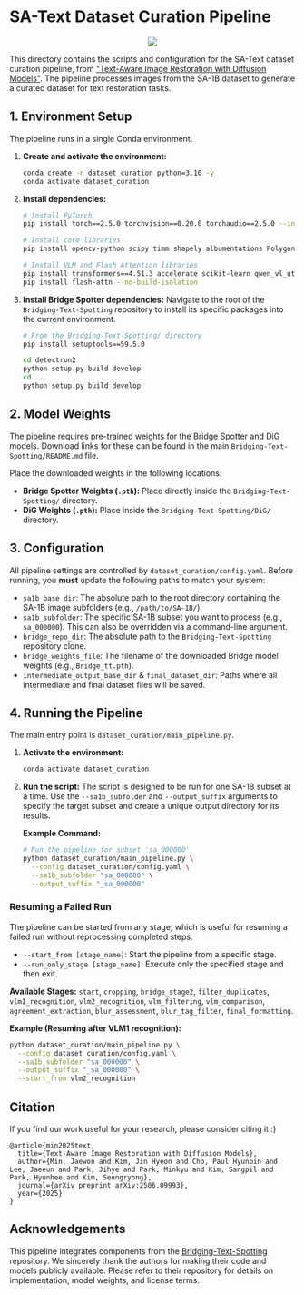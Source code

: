 # SA-Text Dataset Curation Pipeline
<p align="center">
    <img src="assets/dataset_pipeline.jpg">
</p>

This directory contains the scripts and configuration for the SA-Text dataset curation pipeline, from ["Text-Aware Image Restoration with Diffusion Models"](https://github.com/cvlab-kaist/TAIR). The pipeline processes images from the SA-1B dataset to generate a curated dataset for text restoration tasks.

## 1. Environment Setup

The pipeline runs in a single Conda environment.

1.  **Create and activate the environment:**
    ```bash
    conda create -n dataset_curation python=3.10 -y
    conda activate dataset_curation
    ```

2.  **Install dependencies:**
    ```bash
    # Install PyTorch
    pip install torch==2.5.0 torchvision==0.20.0 torchaudio==2.5.0 --index-url https://download.pytorch.org/whl/cu124

    # Install core libraries
    pip install opencv-python scipy timm shapely albumentations Polygon3 pandas tqdm pyyaml

    # Install VLM and Flash Attention libraries
    pip install transformers==4.51.3 accelerate scikit-learn qwen_vl_utils pytz
    pip install flash-attn --no-build-isolation
    ```

3.  **Install Bridge Spotter dependencies:**
    Navigate to the root of the `Bridging-Text-Spotting` repository to install its specific packages into the current environment.
    ```bash
    # From the Bridging-Text-Spotting/ directory
    pip install setuptools==59.5.0

    cd detectron2
    python setup.py build develop
    cd ..
    python setup.py build develop
    ```

## 2. Model Weights

The pipeline requires pre-trained weights for the Bridge Spotter and DiG models. Download links for these can be found in the main `Bridging-Text-Spotting/README.md` file.

Place the downloaded weights in the following locations:

-   **Bridge Spotter Weights (`.pth`):** Place directly inside the `Bridging-Text-Spotting/` directory.
-   **DiG Weights (`.pth`):** Place inside the `Bridging-Text-Spotting/DiG/` directory.

## 3. Configuration

All pipeline settings are controlled by `dataset_curation/config.yaml`. Before running, you **must** update the following paths to match your system:

-   `sa1b_base_dir`: The absolute path to the root directory containing the SA-1B image subfolders (e.g., `/path/to/SA-1B/`).
-   `sa1b_subfolder`: The specific SA-1B subset you want to process (e.g., `sa_000000`). This can also be overridden via a command-line argument.
-   `bridge_repo_dir`: The absolute path to the `Bridging-Text-Spotting` repository clone.
-   `bridge_weights_file`: The filename of the downloaded Bridge model weights (e.g., `Bridge_tt.pth`).
-   `intermediate_output_base_dir` & `final_dataset_dir`: Paths where all intermediate and final dataset files will be saved.

## 4. Running the Pipeline

The main entry point is `dataset_curation/main_pipeline.py`.

1.  **Activate the environment:**
    ```bash
    conda activate dataset_curation
    ```

2.  **Run the script:**
    The script is designed to be run for one SA-1B subset at a time. Use the `--sa1b_subfolder` and `--output_suffix` arguments to specify the target subset and create a unique output directory for its results.

    **Example Command:**
    ```bash
    # Run the pipeline for subset 'sa_000000'
    python dataset_curation/main_pipeline.py \
      --config dataset_curation/config.yaml \
      --sa1b_subfolder "sa_000000" \
      --output_suffix "_sa_000000"
    ```

### Resuming a Failed Run

The pipeline can be started from any stage, which is useful for resuming a failed run without reprocessing completed steps.

-   `--start_from [stage_name]`: Start the pipeline from a specific stage.
-   `--run_only_stage [stage_name]`: Execute only the specified stage and then exit.

**Available Stages:** `start`, `cropping`, `bridge_stage2`, `filter_duplicates`, `vlm1_recognition`, `vlm2_recognition`, `vlm_filtering`, `vlm_comparison`, `agreement_extraction`, `blur_assessment`, `blur_tag_filter`, `final_formatting`.

**Example (Resuming after VLM1 recognition):**
```bash
python dataset_curation/main_pipeline.py \
  --config dataset_curation/config.yaml \
  --sa1b_subfolder "sa_000000" \
  --output_suffix "_sa_000000" \
  --start_from vlm2_recognition
```
## Citation

If you find our work useful for your research, please consider citing it :)

```
@article{min2025text,
  title={Text-Aware Image Restoration with Diffusion Models},
  author={Min, Jaewon and Kim, Jin Hyeon and Cho, Paul Hyunbin and Lee, Jaeeun and Park, Jihye and Park, Minkyu and Kim, Sangpil and Park, Hyunhee and Kim, Seungryong},
  journal={arXiv preprint arXiv:2506.09993},
  year={2025}
}
```

## Acknowledgements
This pipeline integrates components from the [Bridging-Text-Spotting](https://github.com/mxin262/Bridging-Text-Spotting) repository. We sincerely thank the authors for making their code and models publicly available. Please refer to their repository for details on implementation, model weights, and license terms.

